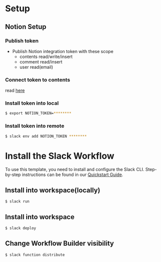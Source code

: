 # Setup

## Notion Setup

### Publish token

- Publish Notion integration token with these scope
  - contents read/write/insert
  - comment read/insert
  - user read(email)

### Connect token to contents

read [here](https://www.notion.so/help/add-and-manage-connections-with-the-api)

### Install token into local

```bash
$ export NOTION_TOKEN=********
```

### Install token into remote

```bash
$ slack env add NOTION_TOKEN ********
```

# Install the Slack Workflow

To use this template, you need to install and configure the Slack CLI.
Step-by-step instructions can be found in our
[Quickstart Guide](https://api.slack.com/automation/quickstart).

## Install into workspace(locally)

```bash
$ slack run
```

## Install into workspace

```bash
$ slack deploy
```

## Change Workflow Builder visibility

```bash
$ slack function distribute
```
